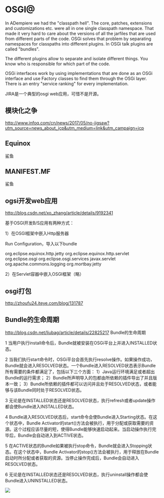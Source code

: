 OSGI@
===

In ADempiere we had the "classpath hell". The core, patches, extensions and customizations etc. were all in one single classpath namespace. That made it very hard to care about the versions of all the jarfiles that are used from different parts of the code. OSGi solves that problem by separating namespaces for classpaths into different plugins. In OSGi talk plugins are called "bundles".

The different plugins allow to separate and isolate different things. You know who is responsible for which part of the code.

OSGi interfaces work by using implementations that are done as an OSGi interface and use Factory classes to find them through the OSGi layer. There is an entry "service ranking" for every implementation.

JIRA是一个典型的osgi web应用，可惜不是开源。

模块化之争
---

http://www.infoq.com/cn/news/2017/05/no-jigsaw?utm_source=news_about_jcp&utm_medium=link&utm_campaign=jcp

Equinox
---

鲨鱼

MANIFEST.MF
---

鲨鱼

ogsi开发web应用
---

http://blog.csdn.net/xo_zhang/article/details/9192341

基于OSGI开发B/S应用有两种方式：

1）在OSGI框架中嵌入Http服务器

Run Configuration，导入以下bundle

org.eclipse.equinox.http.jetty
org.eclipse.equinox.http.servlet
org.eclipse.osgi
org.eclipse.osgi.services
javax.servlet
org.apache.commons.logging
org.mortbay.jetty

2）在Servlet容器中嵌入OSGI框架（略）

osgi打包
---

http://zhoufu24.iteye.com/blog/131787

Bundle的生命周期
---

http://blog.csdn.net/liubag/article/details/22825217 Bundle的生命周期

1 当用户执行install命令后，Bundle就被安装在OSGi平台上并进入INSTALLED状态。

2 当我们执行start命令时，OSGi平台会首先执行resolve操作。如果操作成功，Bundle就会进入RESOLVED状态。一个Bundle进入RESOLVED状态表示Bundle所有需要的条件都满足了，包括以下三个方面：
1）Java运行环境满足或者超出Bundle的运行需求；
2）Bundle所声明导入的包都由所依赖的插件导出了并且版本一致；
3）Bundle所依赖的插件都可以访问并且处于RESOLVED状态，或者能够与该Bundle同时处于RESOLVED状态。

3 无论是在INSTALLED状态还是RESOLVED状态，执行refresh或者update操作都会使Bundle进入INSTALLED状态。

4 Bundle进入RESOLVED状态后，start命令会使Bundle进入Starting状态。在这个状态中，Bundle Activator的start()方法会被执行，用于分配或获取需要的资源。这个过程应该尽量的短，使得Bundle能够快速启动起来。当启动操作执行完毕后，Bundle会自动进入到ACTIVE状态。

5 在ACTIVE状态的Bundle如果被执行stop命令，Bundle就会进入Stopping状态。在这个状态中，Bundle Activator的stop()方法会被执行，用于释放在Bundle启动时所分配或者获取的资源。当停止操作完成后，Bundle会自动进入RESOLVED状态。

6 无论是在INSTALLED状态还是RESOLVED状态，执行uninstall操作都会使Bundle进入UNINSTALLED状态。

![](https://static.oschina.net/uploads/space/2017/0827/044525_quuD_2720480.jpg)

